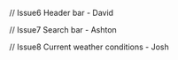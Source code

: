// Issue6
    Header bar - David

// Issue7
    Search bar - Ashton

// Issue8
    Current weather conditions - Josh
